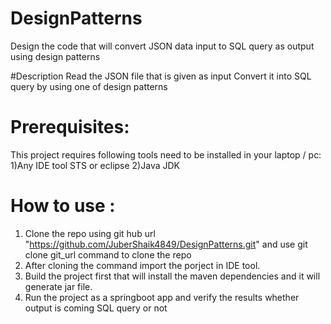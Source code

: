 # DesignPatterns
Design the code that will convert JSON data input  to SQL query as output using design patterns

#Description
Read the JSON file that is given as input 
Convert it into SQL query by using one of design patterns 

# Prerequisites:
This project requires following tools need to be installed in your laptop / pc:
1)Any IDE tool STS or eclipse
2)Java JDK 

# How to use :
1) Clone the repo using git hub url  "https://github.com/JuberShaik4849/DesignPatterns.git" and use git clone git_url command to clone the repo
2) After cloning the command import the porject in IDE tool.
3) Build the project first that will install the maven dependencies and it will generate jar file.
4) Run the project as a springboot app and verify the  results whether output is coming SQL query or not

